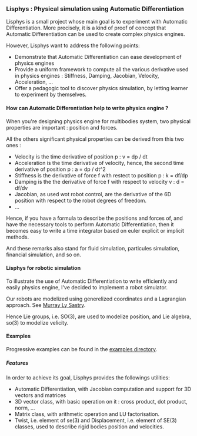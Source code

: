 ### Lisphys : Physical simulation using Automatic Differentiation
Lisphys is a small project whose main goal is to experiment with Automatic Differentiation. More precisely, it is a kind of proof of concept that Automatic Differentiation can be used to create complex physics engines. 

However, Lisphys want to address the following points:
* Demonstrate that Automatic Differentiation can ease development of physics engines
* Provide a uniform framework to compute all the various derivative used in physics engines : Stiffness, Damping, Jacobian, Velocity, Acceleration, ...
* Offer a pedagogic tool to discover physics simulation, by letting learner to experiment by themselves.

#### How can Automatic Differentiation help to write physics engine ?
When you're designing physics engine for multibodies system, two physical properties are important : position and forces.

All the others significant physical properties can be derived from this two ones :

* Velocity is the time derivative of position p : v = dp / dt 
* Acceleration is the time derivative of velocity, hence, the second time derivative of position p :  a = dp / dt^2
* Stiffness is the derivative of force f with restect to position p : k = df/dp
* Damping is the the derivative of force f with respect to velocity v : d = df/dv
* Jacobian, as used wot robot control, are the derivative of the 6D position with respect to the robot degrees of freedom.
* ...

Hence, if you have a formula to describe the positions and forces of, and have the necessary tools to perform Automatic Differentiation, then it becomes easy to write a time integrator based on euler explicit or implicit methods. 

And these remarks also stand for fluid simulation, particules simulation, financial simulation, and so on.

#### Lisphys for robotic simulation
To illustrate the use of Automatic Differentiation to write efficiently and easily physics engine, I've decided to implement a robot simulator.

Our robots are modelized using generelized coordinates and a Lagrangian approach. See [Murray Ly Sastry](https://www.google.fr/url?sa=t&rct=j&q=&esrc=s&source=web&cd=1&ved=0CCwQFjAA&url=http%3A%2F%2Fwww.cds.caltech.edu%2F~murray%2Fbooks%2FMLS%2Fpdf%2Fmls94-complete.pdf&ei=6sQpUsG_DoWp7Qbb4oGwAQ&usg=AFQjCNF7UfyyR12eG5iyqqikSzEJMsRZew&sig2=iqZtwiDWEnXwjZ-vo-Vdiw&bvm=bv.51773540,d.ZGU).

Hence Lie groups, i.e. SO(3), are used to modelize position, and Lie algebra, so(3) to modelize velicity.

#### Examples
Progressive examples can be found in the [examples directory](https://github.com/kayhman/lisphys/tree/master/src/examples).

##### Features
In order to achieve its goal, Lisphys provides the followings utilities:

* Automatic Differentiation, with Jacobian computation and support for 3D vectors and matrices
* 3D vector class, with basic operation on it : cross product, dot product, norm, ...
* Matrix class, with arithmetic operation and LU factorisation.
* Twist, i.e. element of se(3) and Displacement, i.e. element of SE(3) classes, used to describe rigid bodies position and velocities.
